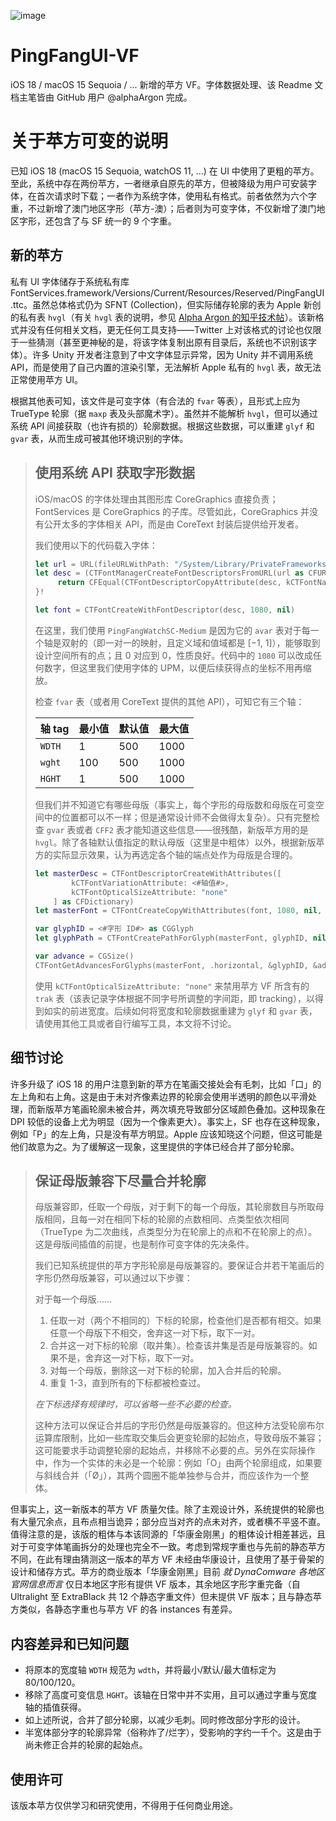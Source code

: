 ![image](https://github.com/ACT-02/PingFangUI-VF/blob/main/Animation.gif)
# PingFangUI-VF
iOS 18 / macOS 15 Sequoia / ... 新增的苹方 VF。字体数据处理、该 Readme 文档主笔皆由 GitHub 用户 @alphaArgon 完成。

# 关于苹方可变的说明

已知 iOS 18 (macOS 15 Sequoia, watchOS 11, ...) 在 UI 中使用了更粗的苹方。至此，系统中存在两份苹方，一者继承自原先的苹方，但被降级为用户可安装字体，在首次请求时下载；一者作为系统字体，使用私有格式。前者依然为六个字重，不过新增了澳门地区字形（苹方-澳）；后者则为可变字体，不仅新增了澳门地区字形，还包含了与 SF 统一的 9 个字重。

## 新的苹方

私有 UI 字体储存于系统私有库 FontServices.framework/Versions/Current/Resources/Reserved/PingFangUI.ttc。虽然总体格式仍为 SFNT (Collection)，但实际储存轮廓的表为 Apple 新创的私有表 `hvgl`（有关 `hvgl` 表的说明，参见 [Alpha Argon 的知乎技术帖](https://zhuanlan.zhihu.com/p/703335162)）。该新格式并没有任何相关文档，更无任何工具支持——Twitter 上对该格式的讨论也仅限于一些猜测（甚至更神秘的是，将该字体复制出原有目录后，系统也不识别该字体）。许多 Unity 开发者注意到了中文字体显示异常，因为 Unity 并不调用系统 API，而是使用了自己内置的渲染引擎，无法解析 Apple 私有的 `hvgl` 表，故无法正常使用苹方 UI。

根据其他表可知，该文件是可变字体（有合法的 `fvar` 等表），且形式上应为 TrueType 轮廓（据 `maxp` 表及头部魔术字）。虽然并不能解析 `hvgl`，但可以通过系统 API 间接获取（也许有损的）轮廓数据。根据这些数据，可以重建 `glyf` 和 `gvar` 表，从而生成可被其他环境识别的字体。

>  ## 使用系统 API 获取字形数据
>
>   iOS/macOS 的字体处理由其图形库 CoreGraphics 直接负责；FontServices 是 CoreGraphics 的子库。尽管如此，CoreGraphics 并没有公开太多的字体相关 API，而是由 CoreText 封装后提供给开发者。
>
>   我们使用以下的代码载入字体：
>
>   ```swift
>   let url = URL(fileURLWithPath: "/System/Library/PrivateFrameworks/FontServices.framework/Versions/A/Resources/Reserved/PingFangUI.ttc")
>   let desc = (CTFontManagerCreateFontDescriptorsFromURL(url as CFURL) as! [CTFontDescriptor]).last {desc in
>        return CFEqual(CTFontDescriptorCopyAttribute(desc, kCTFontNameAttribute), ".PingFangWatchSC-Medium" as CFString)
>   }!
>
>   let font = CTFontCreateWithFontDescriptor(desc, 1080, nil)
>   ```
>
>   在这里，我们使用 `PingFangWatchSC-Medium` 是因为它的 `avar` 表对于每一个轴是双射的（即一对一的映射，且定义域和值域都是 [−1, 1]），能够取到设计空间所有的点；且 0 对应到 0，性质良好。代码中的 `1080` 可以改成任何数字，但这里我们使用字体的 UPM，以便后续获得点的坐标不用再缩放。
>
>   检查 `fvar` 表（或者用 CoreText 提供的其他 API），可知它有三个轴：
>
>   | 轴 tag | 最小值 | 默认值 | 最大值 |
>   | --- | --- | --- | --- |
>   | `WDTH` | 1 | 500 | 1000 |
>   | `wght` | 100 | 500 | 1000 |
>   | `HGHT` | 1 | 500 | 1000 |
>
>   但我们并不知道它有哪些母版（事实上，每个字形的母版数和母版在可变空间中的位置都可以不一样；但是通常设计师不会做得太复杂）。只有完整检查 `gvar` 表或者 `CFF2` 表才能知道这些信息——很残酷，新版苹方用的是 `hvgl`。除了各轴默认值指定的默认母版（这里是中粗体）以外，根据新版苹方的实际显示效果，认为再选定各个轴的端点处作为母版是合理的。
>
>   ```swift
>   let masterDesc = CTFontDescriptorCreateWithAttributes([
>           kCTFontVariationAttribute: <#轴值#>,
>           kCTFontOpticalSizeAttribute: "none"
>       ] as CFDictionary)
>   let masterFont = CTFontCreateCopyWithAttributes(font, 1080, nil, masterDesc)
>
>   var glyphID = <#字形 ID#> as CGGlyph
>   let glyphPath = CTFontCreatePathForGlyph(masterFont, glyphID, nil)
>
>   var advance = CGSize()
>   CTFontGetAdvancesForGlyphs(masterFont, .horizontal, &glyphID, &advance, 1)
>   ```
>
>   使用 `kCTFontOpticalSizeAttribute: "none"` 来禁用苹方 VF 所含有的 `trak` 表（该表记录字体根据不同字号所调整的字间距，即 tracking），以得到如实的前进宽度。后续如何将宽度和轮廓数据重建为 `glyf` 和 `gvar` 表，请使用其他工具或者自行编写工具，本文将不讨论。

## 细节讨论

许多升级了 iOS 18 的用户注意到新的苹方在笔画交接处会有毛刺，比如「口」的左上角和右上角。这是由于未对齐像素边界的轮廓会使用半透明的颜色以平滑处理，而新版苹方笔画轮廓未被合并，两次填充导致部分区域颜色叠加。这种现象在 DPI 较低的设备上尤为明显（因为一个像素更大）。事实上，SF 也存在这种现象，例如「P」的左上角，只是没有苹方明显。Apple 应该知晓这个问题，但这可能是他们故意为之。为了缓解这一现象，这里提供的字体已经合并了部分轮廓。

>   ## 保证母版兼容下尽量合并轮廓
>
>   母版兼容即，任取一个母版，对于剩下的每一个母版，其轮廓数目与所取母版相同，且每一对在相同下标的轮廓的点数相同、点类型依次相同（TrueType 为二次曲线，点类型分为在轮廓上的点和不在轮廓上的点）。这是母版间插值的前提，也是制作可变字体的先决条件。
>
>   我们已知系统提供的苹方字形轮廓是母版兼容的。要保证合并若干笔画后的字形仍然母版兼容，可以通过以下步骤：
>
>   对于每一个母版……
>
>   1.  任取一对（两个不相同的）下标的轮廓，检查他们是否都有相交。如果任意一个母版下不相交，舍弃这一对下标，取下一对。
>   2.  合并这一对下标的轮廓（取并集）。检查该并集是否是母版兼容的。如果不是，舍弃这一对下标，取下一对。
>   3.  对每一个母版，删除这一对下标的轮廓，加入合并后的轮廓。
>   4.  重复 1-3，直到所有的下标都被检查过。
>
>   *在下标选择有规律时，可以省略一些不必要的检查。*
> 
>   这种方法可以保证合并后的字形仍然是母版兼容的。但这种方法受轮廓布尔运算库限制，比如一些库取交集后会更变轮廓的起始点，导致母版不兼容；这可能要求手动调整轮廓的起始点，并移除不必要的点。另外在实际操作中，作为一个实体的未必是一个轮廓：例如「O」由两个轮廓组成，如果要与斜线合并（「Ø」），其两个圆圈不能单独参与合并，而应该作为一个整体。

但事实上，这一新版本的苹方 VF 质量欠佳。除了主观设计外，系统提供的轮廓也有大量冗余点，且布点相当诡异；部分应当对齐的点未对齐，或者横不平竖不直。值得注意的是，该版的粗体与本该同源的「华康金刚黑」的粗体设计相差甚远，且对于可变字体笔画拆分的处理也完全不一致。考虑到常规字重也与先前的静态苹方不同，在此有理由猜测这一版本的苹方 VF 未经由华康设计，且使用了基于骨架的设计和储存方式。苹方的商业版本「华康金刚黑」目前 *就 DynaComware 各地区官网信息而言* 仅日本地区字形有提供 VF 版本，其余地区字形字重完备（自 Ultralight 至 ExtraBlack 共 12 个静态字重文件）但未提供 VF 版本；且与静态苹方类似，各静态字重也与苹方 VF 的各 instances 有差异。

## 内容差异和已知问题

-  将原本的宽度轴 `WDTH` 规范为 `wdth`，并将最小/默认/最大值标定为 80/100/120。
-  移除了高度可变信息 `HGHT`。该轴在日常中并不实用，且可以通过字重与宽度轴的插值获得。
-  如上述所说，合并了部分轮廓，以减少毛刺。同时修改部分字形的设计。
-  半宽体部分字的轮廓异常（俗称炸了/烂字），受影响的字约一千个。这是由于尚未修正合并的轮廓的起始点。

## 使用许可

该版本苹方仅供学习和研究使用，不得用于任何商业用途。
